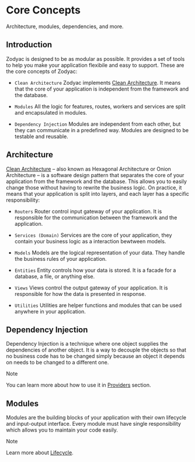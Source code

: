 # Core Concepts

Architecture, modules, dependencies, and more.

## Introduction

Zodyac is designed to be as modular as possible. It provides a set of tools to help you make your application flexibile and easy to support. These are the core concepts of Zodyac:

- `Clean Architecture`
  Zodyac implements [Clean Architecture](https://blog.cleancoder.com/uncle-bob/2012/08/13/the-clean-architecture.html). It means that the core of your application is independent from the framework and the database.

- `Modules`
  All the logic for features, routes, workers and services are split and encapsulated in modules.

- `Dependency Injection`
  Modules are independent from each other, but they can communicate in a predefined way. Modules are designed to be testable and reusable.

## Architecture

[Clean Architecture](https://blog.cleancoder.com/uncle-bob/2012/08/13/the-clean-architecture.html) – also known as Hexagonal Architecture or Onion Architecture – is a software design pattern that separates the core of your application from the framework and the database. This allows you to easily change those without having to rewrite the business logic. On practice, it means that your application is split into layers, and each layer has a specific responsibility:

- `Routers`
  Router control input gateway of your application. It is responsible for the communication between the framework and the application.

- `Services (Domain)`
  Services are the core of your application, they contain your business logic as a interaction bewtween models.

- `Models`
  Models are the logical representation of your data. They handle the business rules of your application.

- `Entities`
  Entity controls how your data is stored. It is a facade for a database, a file, or anything else.

- `Views`
  Views control the output gateway of your application. It is responsible for how the data is presented in response.

- `Utilities`
  Utilities are helper functions and modules that can be used anywhere in your application.

## Dependency Injection

Dependency Injection is a technique where one object supplies the dependencies of another object. It is a way to decouple the objects so that no business code has to be changed simply because an object it depends on needs to be changed to a different one.

> [!NOTE]
> You can learn more about how to use it in [Providers](/docs/providers) section.

## Modules

Modules are the building blocks of your application with their own lifecycle and input-output interface. Every module must have single responsibility which allows you to maintain your code easily.

> [!NOTE]
> Learn more about [Lifecycle](/docs/lifecycle).
